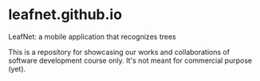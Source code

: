 # leafnet.github.io
LeafNet: a mobile application that recognizes trees

This is a repository for showcasing our works and collaborations of software development course only. It's not meant for commercial purpose (yet).
